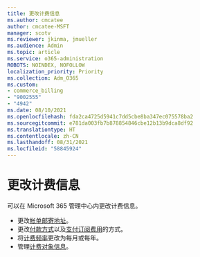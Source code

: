 ```yaml
---
title: 更改计费信息
ms.author: cmcatee
author: cmcatee-MSFT
manager: scotv
ms.reviewer: jkinma, jmueller
ms.audience: Admin
ms.topic: article
ms.service: o365-administration
ROBOTS: NOINDEX, NOFOLLOW
localization_priority: Priority
ms.collection: Adm_O365
ms.custom:
- commerce_billing
- "9002555"
- "4942"
ms.date: 08/10/2021
ms.openlocfilehash: fda2ca4725d5941c7dd5cbe8ba347ec075578ba2
ms.sourcegitcommit: e781da003fb7b878854846cbe12b13b9dca8df92
ms.translationtype: HT
ms.contentlocale: zh-CN
ms.lasthandoff: 08/31/2021
ms.locfileid: "58845924"
---
```

# <a name="change-billing-information"></a>更改计费信息

可以在 Microsoft 365 管理中心内更改计费信息。 

- 更改[帐单邮寄地址](https://docs.microsoft.com/microsoft-365/commerce/billing-and-payments/change-your-billing-addresses)。
- 更改[付款方式](https://docs.microsoft.com/microsoft-365/commerce/billing-and-payments/manage-payment-methods)以及[支付订阅费用](https://docs.microsoft.com/microsoft-365/commerce/billing-and-payments/pay-for-your-subscription)的方式。
- 将[计费频率](https://docs.microsoft.com/microsoft-365/commerce/billing-and-payments/change-payment-frequency)更改为每月或每年。
- 管理[计费对象信息](https://docs.microsoft.com/microsoft-365/commerce/billing-and-payments/manage-billing-profiles)。
